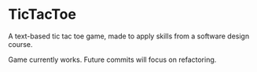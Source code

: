 # TicTacToe
A text-based tic tac toe game, made to apply skills from a software design course.

Game currently works. Future commits will focus on refactoring.
